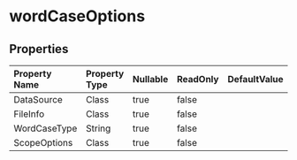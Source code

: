 # **wordCaseOptions**

 

## **Properties**

| Property Name | Property Type | Nullable |  ReadOnly | DefaultValue | Description | 
| :- | :- | :- |:- |  :- | :- |
|DataSource|Class|true|false |  ||
|FileInfo|Class|true|false |  ||
|WordCaseType|String|true|false |  ||
|ScopeOptions|Class|true|false |  ||

